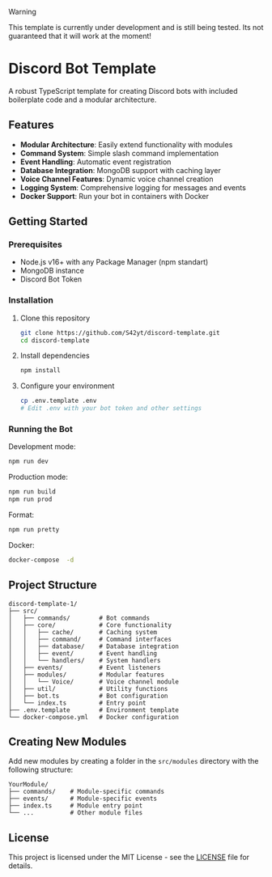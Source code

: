 > [!WARNING]
> This template is currently under development and is still being tested. Its not guaranteed that it will work at the moment!

# Discord Bot Template

A robust TypeScript template for creating Discord bots with included boilerplate code and a modular architecture.

## Features

- **Modular Architecture**: Easily extend functionality with modules
- **Command System**: Simple slash command implementation
- **Event Handling**: Automatic event registration
- **Database Integration**: MongoDB support with caching layer
- **Voice Channel Features**: Dynamic voice channel creation
- **Logging System**: Comprehensive logging for messages and events
- **Docker Support**: Run your bot in containers with Docker

## Getting Started

### Prerequisites

- Node.js v16+ with any Package Manager (npm standart)
- MongoDB instance
- Discord Bot Token

### Installation

1. Clone this repository

   ```bash
   git clone https://github.com/S42yt/discord-template.git
   cd discord-template
   ```

2. Install dependencies

   ```bash
   npm install
   ```

3. Configure your environment
   ```bash
   cp .env.template .env
   # Edit .env with your bot token and other settings
   ```

### Running the Bot

Development mode:

```bash
npm run dev
```

Production mode:

```bash
npm run build
npm run prod
```

Format:

```bash
npm run pretty
```

Docker:

```bash
docker-compose  -d
```

## Project Structure

```
discord-template-1/
├── src/
│   ├── commands/        # Bot commands
│   ├── core/            # Core functionality
│   │   ├── cache/       # Caching system
│   │   ├── command/     # Command interfaces
│   │   ├── database/    # Database integration
│   │   ├── event/       # Event handling
│   │   └── handlers/    # System handlers
│   ├── events/          # Event listeners
│   ├── modules/         # Modular features
│   │   └── Voice/       # Voice channel module
│   ├── util/            # Utility functions
│   ├── bot.ts           # Bot configuration
│   └── index.ts         # Entry point
├── .env.template        # Environment template
└── docker-compose.yml   # Docker configuration
```

## Creating New Modules

Add new modules by creating a folder in the `src/modules` directory with the following structure:

```
YourModule/
├── commands/    # Module-specific commands
├── events/      # Module-specific events
├── index.ts     # Module entry point
└── ...          # Other module files
```

## License

This project is licensed under the MIT License - see the [LICENSE](LICENSE) file for details.
